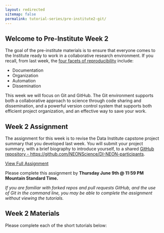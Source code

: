 ```yaml
---
layout: redirected
sitemap: false
permalink: tutorial-series/pre-institute2-git/
---
```


## Welcome to Pre-Institute Week 2

The goal of the pre-institute materials is to ensure that everyone comes to the
Institute ready to work in a collaborative research environment. If you recall,
from last week, the <a href="http://neonscience.github.io/slide-shows/intro-reprod-science.html" target="blank">four facets of reproducibility</a> include:

* Documentation
* Organization
* Automation
* Dissemination

This week we will focus on Git and GitHub. The Git environment supports both a
collaborative approach to science through code sharing and dissemination,
and a powerful version control system that supports both efficient project
organization, and an effective way to save your work.


## Week 2 Assignment

The assignment for this week is to revise the Data Institute capstone project
summary that you developed last week. You will submit your project summary, with
a brief biography to introduce yourself, to a shared <a href="https://github.com/NEONScience/DI-NEON-participants" target="_blank">GitHub repository - https://github.com/NEONScience/DI-NEON-participants</a>.

<a class="btn btn-info" href="{{ site.baseurl}}/tutorial-series/pre-institute2/git-culmination">View Full Assignment</a>

Please complete this assignment by **Thursday June 9th @ 11:59 PM Mountain
Standard Time.**

*If you are
familiar with forked repos and pull requests GitHub, and the use of Git in the
command line, you may be able to complete the assignment without viewing the
tutorials.*



## Week 2 Materials
Please complete each of the short tutorials below:
